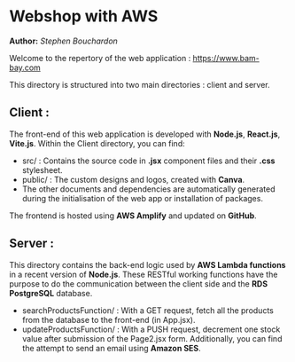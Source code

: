 # Webshop with AWS

**Author:** *Stephen Bouchardon*

Welcome to the repertory of the web application : https://www.bam-bay.com

This directory is structured into two main directories : client and server.

## Client :
The front-end of this web application is developed with **Node.js**, **React.js**, **Vite.js**. 
Within the Client directory, you can find:

- src/ : Contains the source code in **.jsx** component files and their **.css** stylesheet.
- public/ : The custom designs and logos, created with **Canva**.
- The other documents and dependencies are automatically generated during the initialisation of the web app or installation of packages.

The frontend is hosted using **AWS Amplify** and updated on **GitHub**.

## Server :
This directory contains the back-end logic used by **AWS Lambda functions** in a recent version of **Node.js**. 
These RESTful working functions have the purpose to do the communication between the client side and the **RDS PostgreSQL** database.

- searchProductsFunction/ : With a GET request, fetch all the products from the database to the front-end (in App.jsx).
- updateProductsFunction/ : With a PUSH request, decrement one stock value after submission of the Page2.jsx form. Additionally, you can find the attempt to send an email using **Amazon SES**.
